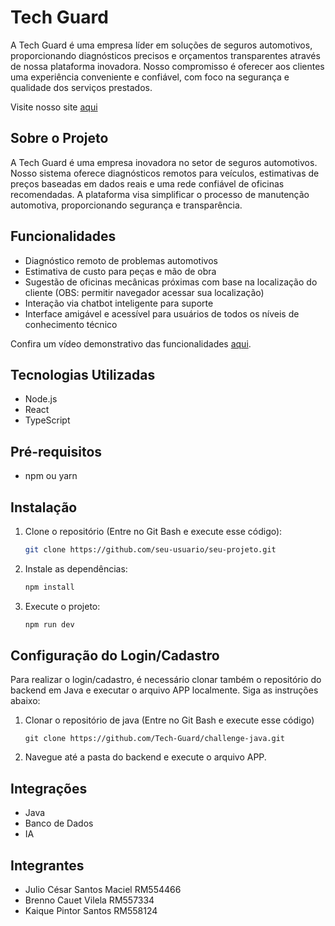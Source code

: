 
# Tech Guard
A Tech Guard é uma empresa líder em soluções de seguros automotivos, proporcionando diagnósticos precisos e orçamentos transparentes através de nossa plataforma inovadora. Nosso compromisso é oferecer aos clientes uma experiência conveniente e confiável, com foco na segurança e qualidade dos serviços prestados.

Visite nosso site [aqui](https://challenge-front-next.vercel.app)

## Sobre o Projeto
A Tech Guard é uma empresa inovadora no setor de seguros automotivos. Nosso sistema oferece diagnósticos remotos para veículos, estimativas de preços baseadas em dados reais e uma rede confiável de oficinas recomendadas. A plataforma visa simplificar o processo de manutenção automotiva, proporcionando segurança e transparência.

## Funcionalidades
- Diagnóstico remoto de problemas automotivos
- Estimativa de custo para peças e mão de obra
- Sugestão de oficinas mecânicas próximas com base na localização do cliente (OBS: permitir navegador acessar sua localização)
- Interação via chatbot inteligente para suporte
- Interface amigável e acessível para usuários de todos os níveis de conhecimento técnico

Confira um vídeo demonstrativo das funcionalidades [aqui](https://www.youtube.com/watch?v=CBZy6YVqY-s).

## Tecnologias Utilizadas
- Node.js
- React
- TypeScript

## Pré-requisitos
- npm ou yarn

## Instalação
1. Clone o repositório (Entre no Git Bash e execute esse código):
   ```bash
   git clone https://github.com/seu-usuario/seu-projeto.git

2. Instale as dependências:
   ```bash
   npm install

3. Execute o projeto:
   ```bash
   npm run dev

## Configuração do Login/Cadastro
Para realizar o login/cadastro, é necessário clonar também o repositório do backend em Java e executar o arquivo APP localmente. Siga as instruções abaixo:
1. Clonar o repositório de java (Entre no Git Bash e execute esse código)
   ```
   git clone https://github.com/Tech-Guard/challenge-java.git

2. Navegue até a pasta do backend e execute o arquivo APP.

## Integrações
- Java
- Banco de Dados
- IA

## Integrantes
- Julio César Santos Maciel RM554466
- Brenno Cauet Vilela RM557334
- Kaique Pintor Santos RM558124

